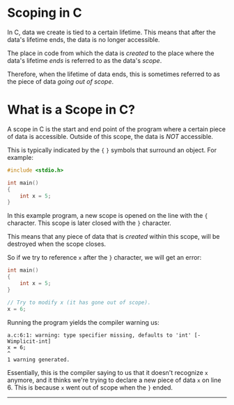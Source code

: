 # Scoping in C

In C, data we create is tied to a certain lifetime. This means that after the data's lifetime ends, the data is no longer accessible.

The place in code from which the data is _created_ to the place where the data's lifetime _ends_ is referred to as the data's _scope_.

Therefore, when the lifetime of data ends, this is sometimes referred to as the piece of data _going out of scope_.

# What is a Scope in C?

A scope in C is the start and end point of the program where a certain piece of data is accessible. Outside of this scope, the data is _NOT_ accessible.

This is typically indicated by the ```{``` ```}``` symbols that surround an object. For example:

```C
#include <stdio.h>

int main()
{
    int x = 5;
}
```

In this example program, a new scope is opened on the line with the ```{``` character. This scope is later closed with the ```}``` character.

This means that any piece of data that is _created_ within this scope, will be destroyed when the scope closes.

So if we try to reference ```x``` after the ```}``` character, we will get an error:

```C
int main()
{
    int x = 5;
}

// Try to modify x (it has gone out of scope).
x = 6;
```

Running the program yields the compiler warning us:
```
a.c:6:1: warning: type specifier missing, defaults to 'int' [-Wimplicit-int]
x = 6;
^
1 warning generated.
```

Essentially, this is the compiler saying to us that it doesn't recognize ```x``` anymore, and it thinks we're trying to declare a new piece of data ```x``` on line 6. This is because ```x``` went out of scope when the ```}``` ended.

---

